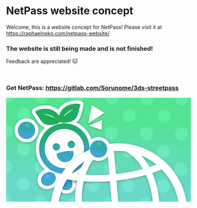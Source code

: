 # NetPass website concept

Welcome, this is a website concept for NetPass!
Please visit it at https://raphaelneko.com/netpass-website/
### The website is still being made and is not finished!
Feedback are appreciated! 🐱

<br>

### Get NetPass: https://gitlab.com/Sorunome/3ds-streetpass

![img](img/header.png)
